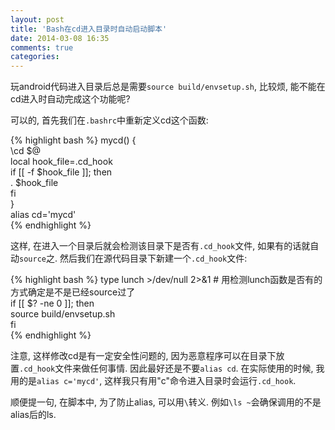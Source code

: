 ```yaml
---
layout: post
title: 'Bash在cd进入目录时自动启动脚本'
date: 2014-03-08 16:35
comments: true
categories: 
---
```

玩android代码进入目录后总是需要`source build/envsetup.sh`, 比较烦, 能不能在cd进入时自动完成这个功能呢?

可以的, 首先我们在`.bashrc`中重新定义cd这个函数:

{% highlight bash %}
mycd() {  
    \cd $@  
    local hook_file=.cd_hook  
    if [[ -f $hook_file ]]; then  
        . $hook_file  
    fi  
}   
alias cd='mycd'  
{% endhighlight %}

 这样, 在进入一个目录后就会检测该目录下是否有`.cd_hook`文件, 如果有的话就自动`source`之.
然后我们在源代码目录下新建一个`.cd_hook`文件:

{% highlight bash %}
type lunch >/dev/null 2>&1  # 用检测lunch函数是否有的方式确定是不是已经source过了  
if [[ $? -ne 0 ]]; then  
    source build/envsetup.sh  
fi  
{% endhighlight %}

注意, 这样修改cd是有一定安全性问题的, 因为恶意程序可以在目录下放置`.cd_hook`文件来做任何事情. 因此最好还是不要`alias cd`. 在实际使用的时候, 我用的是`alias c='mycd'`, 这样我只有用"c"命令进入目录时会运行`.cd_hook`.

顺便提一句, 在脚本中, 为了防止alias, 可以用`\`转义. 例如`\ls ~`会确保调用的不是alias后的ls.
